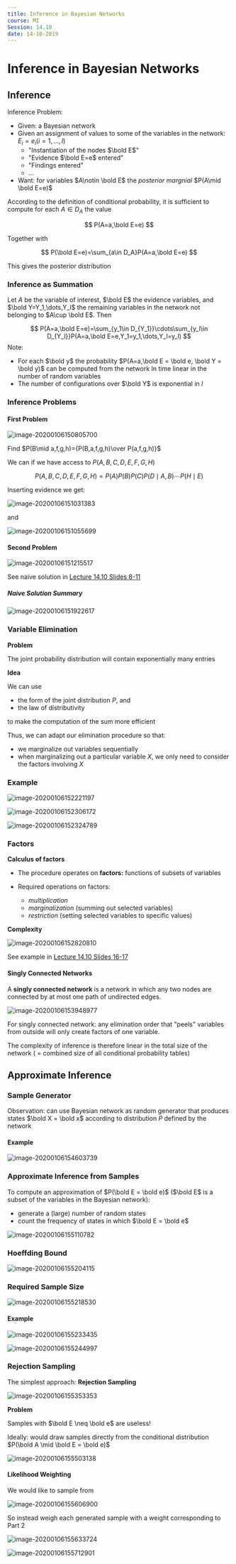```yaml
---
title: Inference in Bayesian Networks
course: MI
Session: 14.10
date: 14-10-2019
---
```


# Inference in Bayesian Networks

## Inference

Inference Problem:

* Given: a Bayesian network
* Given an assignment of values to some of the variables in the network: $E_i=e_i(i=1,\dots,l)$
    * "Instantiation of the nodes $\bold E$"
    * "Evidence $\bold E=e$ entered"
    * "Findings entered"
    * ...
* Want: for variables $A\notin \bold E$ the *posterior margnial* $P(A\mid \bold E=e)$



According to the definition of conditional probability, it is sufficient to compute for each $A\in D_A$ the value

$$
P(A=a,\bold E=e)
$$

Together with

$$
P(\bold E=e)=\sum_{a\in D_A}P(A=a,\bold E=e)
$$

This gives the posterior distribution



### Inference as Summation

Let $A$ be the variable of interest, $\bold E$ the evidence variables, and $\bold Y=Y_1,\dots,Y_l$ the remaining variables in the network not belonging to $A\cup \bold E$. Then

$$
P(A=a,\bold E=e)=\sum_{y_1\in D_{Y_1}}\cdots\sum_{y_l\in D_{Y_l}}P(A=a,\bold E=e,Y_1=y_1,\dots,Y_l=y_l)
$$
Note:

* For each $\bold y$ the probability $P(A=a,\bold E = \bold e, \bold Y = \bold y)$ can be computed from the network 
    In time linear in the number of random variables
* The number of configurations over $\bold Y$ is exponential in $l$



### Inference Problems

#### First Problem

![image-20200106150805700](images/10-14-inference-in-bayesian-networks/image-20200106150805700.png)

Find $P(B\mid a,f,g,h)={P(B,a,f,g,h)\over P(a,f,g,h)}$

We can if we have access to $P(A,B,C,D,E,F,G,H)$

$$
P(A,B,C,D,E,F,G,H)=P(A)P(B)P(C)P(D\mid A,B)\cdots P(H\mid E)
$$

Inserting evidence we get:

![image-20200106151031383](images/10-14-inference-in-bayesian-networks/image-20200106151031383.png)

and

![image-20200106151055699](images/10-14-inference-in-bayesian-networks/image-20200106151055699.png)

#### Second Problem

![image-20200106151215517](images/10-14-inference-in-bayesian-networks/image-20200106151215517.png)

See naive solution in [Lecture 14.10 Slides 8-11](./extra/mi-14-10.pdf)

##### Naive Solution Summary

![image-20200106151922617](images/10-14-inference-in-bayesian-networks/image-20200106151922617.png)



### Variable Elimination

**Problem**

The joint probability distribution will contain exponentially many entries

**Idea**

We can use

* the form of the joint distribution $P$, and
* the law of distributivity

to make the computation of the sum more efficient



Thus, we can adapt our elimination procedure so that:

* we marginalize out variables sequentially
* when marginalizing out a particular variable $X$, we only need to consider the factors involving $X$

### Example

![image-20200106152221197](images/10-14-inference-in-bayesian-networks/image-20200106152221197.png)

![image-20200106152306172](images/10-14-inference-in-bayesian-networks/image-20200106152306172.png)

![image-20200106152324789](images/10-14-inference-in-bayesian-networks/image-20200106152324789.png)



### Factors

**Calculus of factors**

* The procedure operates on **factors:** functions of subsets of variables

* Required operations on factors:

    * *multiplication*
    * *marginalization* (summing out selected variables)
    * *restriction* (setting selected variables to specific values)

    

**Complexity**

![image-20200106152820810](images/10-14-inference-in-bayesian-networks/image-20200106152820810.png)



See example in [Lecture 14.10 Slides 16-17](./extra/mi-14-10.pdf)



#### Singly Connected Networks

A **singly connected network** is a network in which any two nodes are connected by at most one path of undirected edges.

![image-20200106153948977](../../image-20200106153948977.png)

For singly connected network: any elimination order that "peels" variables from outside will only create factors of one variable.

The complexity of inference is therefore linear in the total size of the network ( = combined size of all conditional probability tables)

<div style="page-break-after: always; break-after: page;"></div>

## Approximate Inference

### **Sample Generator**

Observation: can use Bayesian network as random generator that produces states $\bold X = \bold x$
according to distribution $P$ defined by the network

#### Example

![image-20200106154603739](images/10-14-inference-in-bayesian-networks/image-20200106154603739.png)

### Approximate Inference from Samples

To compute an approximation of $P(\bold E = \bold e)$ ($\bold E$ is a subset of the variables in the Bayesian network):

* generate a (large) number of random states
* count the frequency of states in which $\bold E = \bold e$

![image-20200106155110782](images/10-14-inference-in-bayesian-networks/image-20200106155110782.png)

### Hoeffding Bound

![image-20200106155204115](images/10-14-inference-in-bayesian-networks/image-20200106155204115.png)



### Required Sample Size

![image-20200106155218530](images/10-14-inference-in-bayesian-networks/image-20200106155218530.png)

#### Example

![image-20200106155233435](images/10-14-inference-in-bayesian-networks/image-20200106155233435.png)

![image-20200106155244997](images/10-14-inference-in-bayesian-networks/image-20200106155244997.png)



### Rejection Sampling

The simplest approach: **Rejection Sampling**

![image-20200106155353353](images/10-14-inference-in-bayesian-networks/image-20200106155353353.png)

**Problem**

Samples with $\bold E \neq \bold e$ are useless!

Ideally: would draw samples directly from the conditional distribution $P(\bold A \mid \bold E = \bold e)$

![image-20200106155503138](images/10-14-inference-in-bayesian-networks/image-20200106155503138.png)

#### Likelihood Weighting

We would like to sample from

![image-20200106155606900](images/10-14-inference-in-bayesian-networks/image-20200106155606900.png)

So instead weigh each generated sample with a weight corresponding to Part 2

![image-20200106155633724](images/10-14-inference-in-bayesian-networks/image-20200106155633724.png)

![image-20200106155712901](images/10-14-inference-in-bayesian-networks/image-20200106155712901.png)















